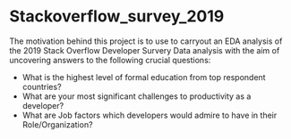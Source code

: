 # Stackoverflow_survey_2019

The motivation behind this project is to use to carryout an EDA analysis of the 2019 Stack Overflow Developer Survery Data analysis with the aim of uncovering answers to the following crucial questions:
* What is the highest level of formal education from top respondent countries?
* What are your most significant challenges to productivity as a developer?
* What are Job factors which developers would admire to have in their Role/Organization?



